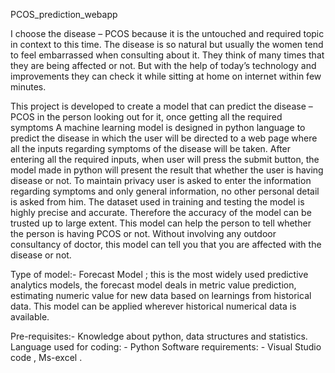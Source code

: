 PCOS_prediction_webapp

I choose the disease – PCOS because it is the untouched and required topic in context to this time. The disease is so natural but usually the women tend to feel embarrassed when consulting about it. They think of many times that they are being affected or not. But with the help of today’s technology and improvements they can check it while sitting at home on internet within few minutes.

This project is developed to create a model that can predict the disease –PCOS in the person looking out for it, once getting all the required symptoms A machine learning model is designed in python language to predict the disease in which the user will be directed to a web page where all the inputs regarding symptoms of the disease will be taken. After entering all the required inputs, when user will press the submit button, the model made in python will present the result that whether the user is having disease or not. To maintain privacy user is asked to enter the information regarding symptoms and only general information, no other personal detail is asked from him. The dataset used in training and testing the model is highly precise and accurate. Therefore the accuracy of the model can be trusted up to large extent. This model can help the person to tell whether the person is having PCOS or not. Without involving any outdoor consultancy of doctor, this model can tell you that you are affected with the disease or not.

Type of model:- Forecast Model ; this is the most widely used predictive analytics models, the forecast model deals in metric value prediction, estimating numeric value for new data based on learnings from historical data. This model can be applied wherever historical numerical data is available.

Pre-requisites:- Knowledge about python, data structures and statistics. Language used for coding: - Python Software requirements: - Visual Studio code , Ms-excel .
